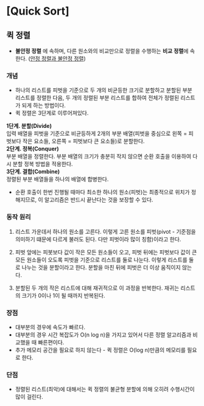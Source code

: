 # [Quick Sort]

## 퀵 정렬

- **불안정 정렬** 에 속하며, 다른 원소와의 비교만으로 정렬을 수행하는 **비교 정렬**에 속한다. ([안정 정렬과 불안정 정렬](https://velog.io/@good159897/%EC%95%88%EC%A0%95-%EC%A0%95%EB%A0%AC-VS-%EB%B6%88%EC%95%88%EC%A0%95-%EC%A0%95%EB%A0%AC-%ED%8C%8C%EC%9D%B4%EC%8D%AC-%EC%95%8C%EA%B3%A0%EB%A6%AC%EC%A6%98-%EC%9D%B8%ED%84%B0%EB%B7%B0))

### 개념

- 하나의 리스트를 피벗을 기준으로 두 개의 비균등한 크기로 분할하고 분할된 부분 리스트를 정렬한 다음, 두 개의 정렬된 부분 리스트를 합하여 전체가 정렬된 리스트가 되게 하는 방법이다.
- 퀵 정렬은 3단계로 이루어져있다.

**1단계. 분할(Divide)**  
 입력 배열을 피벗을 기준으로 비균등하게 2개의 부분 배열(피벗을 중심으로 왼쪽 = 피벗보다 작은 요소들, 오른쪽 = 피벗보다 큰 요소들)로 분할한다.  
**2단계. 정복(Conquer)**  
 부분 배열을 정렬한다. 부분 배열의 크기가 충분히 작지 않으면 순환 호출을 이용하여 다시 분할 정복 방법을 적용한다.  
**3단계. 결합(Combine)**  
 정렬된 부분 배열들을 하나의 배열에 합병한다.

- 순환 호출이 한번 진행될 때마다 최소한 하나의 원소(피벗)는 최종적으로 위치가 정해지므로, 이 알고리즘은 반드시 끝난다는 것을 보장할 수 있다.

### 동작 원리

1. 리스트 가운데서 하나의 원소를 고른다. 이렇게 고른 원소를 피벗(pivot - 기준점을 의미하기 떄문에 다르게 불러도 된다. 다만 피벗이라 많이 칭함)이라고 한다.

2. 피벗 앞에는 피봇보다 값이 작은 모든 원소들이 오고, 피벗 뒤에는 피벗보다 값이 큰 모든 원소들이 오도록 피벗을 기준으로 리스트를 둘로 나눈다. 이렇게 리스트를 둘로 나누는 것을 분할이라고 한다. 분할을 마친 뒤에 피벗은 더 이상 움직이지 않는다.

3. 분할된 두 개의 작은 리스트에 대해 재귀적으로 이 과정을 반복한다. 재귀는 리스트의 크기가 0이나 1이 될 때까지 반복된다.

### 장점

- 대부분의 경우에 속도가 빠르다.
- 대부분의 경우 시간 복잡도가 O(n log n)을 가지고 있어서 다른 정렬 알고리즘과 비교했을 때 빠른편이다.
- 추가 메모리 공간을 필요로 하지 않는다 - 퀵 정렬은 O(log n)만큼의 메모리를 필요로 한다.

### 단점

- 정렬된 리스트(최악)에 대해서는 퀵 정렬의 불균형 분할에 의해 오히려 수행시간이 많이 걸린다.
